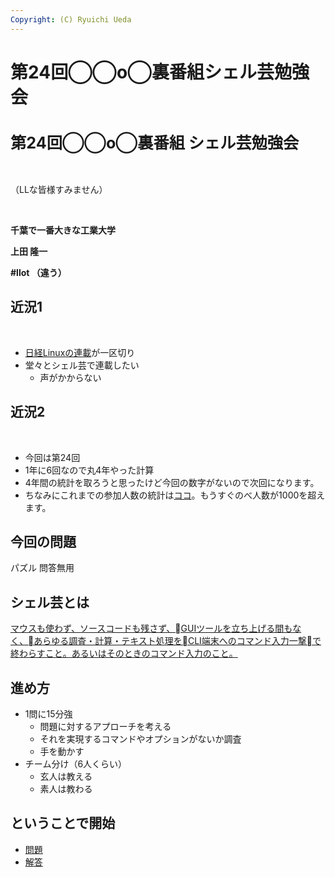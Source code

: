 ```yaml
---
Copyright: (C) Ryuichi Ueda
---
```



# 第24回◯◯o◯裏番組シェル芸勉強会
<h1 style="font-size: 180%;">第24回◯◯o◯裏番組
シェル芸勉強会</h1>
&nbsp;

（LLな皆様すみません）

&nbsp;

<strong>千葉で一番大きな工業大学</strong>

<strong>上田 隆一</strong>

<strong>#llot （違う）</strong>

<!--nextpage-->
<h2>近況1</h2>
&nbsp;
<ul>
 	<li><a href="https://blog.ueda.asia/?page_id=7166" target="_blank">日経Linuxの連載</a>が一区切り</li>
 	<li>堂々とシェル芸で連載したい
<ul>
 	<li>声がかからない</li>
</ul>
</li>
</ul>
<!--nextpage-->
<h2>近況2</h2>
&nbsp;
<ul>
 	<li>今回は第24回</li>
 	<li>1年に6回なので丸4年やった計算</li>
 	<li>4年間の統計を取ろうと思ったけど今回の数字がないので次回になります。</li>
 	<li>ちなみにこれまでの参加人数の統計は<a href="?page_id=5567" target="_blank">ココ</a>。もうすぐのべ人数が1000を超えます。</li>
</ul>
<!--nextpage-->
<h2>今回の問題</h2>
パズル
問答無用

<!--nextpage-->
<h2>シェル芸とは</h2>
<a href="https://blog.ueda.asia/?page_id=1434" target="_blank">マウスも使わず、ソースコードも残さず、GUIツールを立ち上げる間もなく、あらゆる調査・計算・テキスト処理をCLI端末へのコマンド入力一撃で終わらすこと。あるいはそのときのコマンド入力のこと。</a>

<!--nextpage-->
<h2>進め方</h2>
<ul>
 	<li>1問に15分強
<ul>
 	<li>問題に対するアプローチを考える</li>
 	<li>それを実現するコマンドやオプションがないか調査</li>
 	<li>手を動かす</li>
</ul>
</li>
 	<li>チーム分け（6人くらい）
<ul>
 	<li>玄人は教える</li>
 	<li>素人は教わる</li>
</ul>
</li>
</ul>
<!--nextpage-->
<h2>ということで開始</h2>
<ul>
 	<li><a href="https://blog.ueda.asia/?p=8639">問題</a></li>
 	<li><a href="https://blog.ueda.asia/?p=8592">解答</a></li>
</ul>
